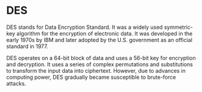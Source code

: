 # DES

DES stands for Data Encryption Standard. It was a widely used symmetric-key algorithm for the encryption of electronic data. It was developed in the early 1970s by IBM and later adopted by the U.S. government as an official standard in 1977.  

DES operates on a 64-bit block of data and uses a 56-bit key for encryption and decryption. It uses a series of complex permutations and substitutions to transform the input data into ciphertext. However, due to advances in computing power, DES gradually became susceptible to brute-force attacks.  
